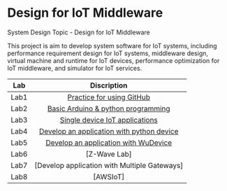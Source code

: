 # Design for IoT Middleware
System Design Topic - Design for IoT Middleware

This project is aim to develop system software for IoT systems, including performance requirement design for IoT systems, middleware design, virtual machine and runtime for IoT devices, performance optimization for IoT middleware, and simulator for IoT services.

|Lab|Discription|
|:---:|:----:|
|Lab1|[Practice for using GitHub](/Lab1)|
|Lab2|[Basic Arduino & python programming](/Lab2)|
|Lab3|[Single device IoT applications](/Lab3)|
|Lab4|[Develop an application with python device](/Lab4)|
|Lab5|[Develop an application with WuDevice](/Lab5)|
|Lab6|[Z-Wave Lab]|
|Lab7|[Develop application with Multiple Gateways]|
|Lab8|[AWSIoT]|
